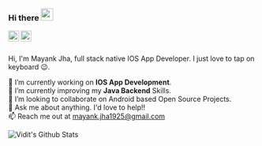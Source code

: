 ### Hi there <img src="https://media.giphy.com/media/hvRJCLFzcasrR4ia7z/giphy.gif" width="25px">

<a href="https://twitter.com/ViditJha28">
  <img align="left" alt="Vidit Jha | Twitter" width="22px" src="https://raw.githubusercontent.com/peterthehan/peterthehan/master/assets/twitter.svg" />
</a>
<a href="https://www.linkedin.com/in/jhavidit">
  <img align="left" alt="Vidit's LinkedIN" width="22px" src="https://raw.githubusercontent.com/peterthehan/peterthehan/master/assets/linkedin.svg" />
</a>

<br/>
<br/>

  Hi, I'm Mayank Jha, full stack native IOS App Developer. I just love to tap on keyboard 😉.


 🔭 I’m currently working on  <b>IOS App Development</b>.<br />
 🌱 I’m currently improving my <b>Java Backend</b> Skills.<br />
 👯 I’m looking to collaborate on Android based Open Source Projects. <br />
 💬 Ask me about anything. I'd love to help!!<br />
 📫 Reach me out at mayank.jha1925@gmail.com<br />
 
 ![Vidit's Github Stats](https://github-readme-stats.vercel.app/api?username=12MayankJha&show_icons=true&hide_border=true)
